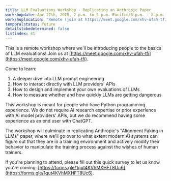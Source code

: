 ```yaml
---
title: LLM Evaluations Workshop - Replicating an Anthropic Paper
workshopdate: Apr 27th, 2025, 2 p.m. to 5 p.m. Pacific/5 p.m. - 8 p.m. Eastern
workshoplocation: "Remote (join at https://meet.google.com/xhv-ufah-tfi)"
temporalstatus: future
detailstobedetermined: false
listindex: 41
---
```


This is a remote workshop where we'll be introducing people to the basics of LLM
evaluations! Join us at
[https://meet.google.com/xhv-ufah-tfi](https://meet.google.com/xhv-ufah-tfi).

Come to learn:

1. A deeper dive into LLM prompt engineering
2. How to interact directly with LLM providers' APIs
3. How to design and implement your own evaluations of LLMs
4. How to measure whether and how quickly LLMs are getting dangerous

This workshop is meant for people who have Python programming experience. We do
not require AI research expertise or prior experience with AI model providers'
APIs, but we do recommend having some experience as an end user with ChatGPT.

The workshop will culminate in replicating Anthropic's "Alignment Faking in LLMs" paper, where we'll go over to what extent modern AI systems can figure out that they are in a training environment and actively modify their behavior to manipulate the training process against the wishes of human trainers.

If you're planning to attend, please fill out this quick survey to let us know
you're coming: [https://forms.gle/1qut4KVhMXHFT8Uc6](https://forms.gle/1qut4KVhMXHFT8Uc6).
